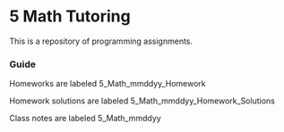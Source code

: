 # 5 Math Tutoring
This is a repository of programming assignments.

### Guide
Homeworks are labeled 5_Math_mmddyy_Homework

Homework solutions are labeled 5_Math_mmddyy_Homework_Solutions

Class notes are labeled 5_Math_mmddyy
